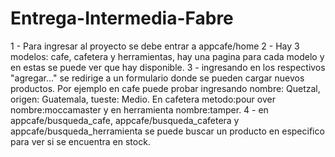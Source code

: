 # Entrega-Intermedia-Fabre

1 - Para ingresar al proyecto se debe entrar a appcafe/home
2 - Hay 3 modelos: cafe, cafetera y herramientas, hay una pagina para cada modelo y en estas se puede ver que hay disponible.
3 - ingresando en los respectivos "agregar..." se redirige a un formulario donde se pueden cargar nuevos productos. Por ejemplo en cafe puede probar ingresando nombre: Quetzal, origen: Guatemala, tueste: Medio. En cafetera metodo:pour over nombre:moccamaster y en herramienta nombre:tamper.
4 - en appcafe/busqueda_cafe, appcafe/busqueda_cafetera y appcafe/busqueda_herramienta se puede buscar un producto en especifico para ver si se encuentra en stock.